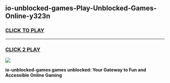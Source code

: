 
## io-unblocked-games-Play-Unblocked-Games-Online-y323n
<h3>
<a href="https://premium76.site?title=io-unblocked-games&ref=25A">CLICK TO PLAY</a></h3>
<hr>

<h3>
<a href="https://premium76.site?title=io-unblocked-games&ref=25A">CLICK 2 PLAY</a>
  
</h3>

<a href="https://premium76.site?title=io-unblocked-games&ref=25A"><img src="https://clearcache.store/games.png"></a>


**io-unblocked-games games unblocked: Your Gateway to Fun and Accessible Online Gaming**

